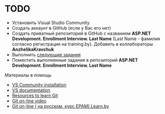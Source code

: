 # TODO

- Установить Visual Studio Community
- Создать аккаунт в GitHub (если у Вас его нет)
- Создать приватный репозиторий в GitHub с названием **ASP.NET Development. Enrollment Interview. Last Name** (Last Name - фамилия согласно регистрации на training.by). Добавить в коллабораторы **AnzhelikaKravchuk**
- Выполнить [следующие задания](https://github.com/EPM-RD-NETLAB/ASP.NET-Development.-Summer-2019/blob/master/Tasks.md)
- Поместить выполненные задания в репозиторий **ASP.NET Development. Enrollment Interview. Last Name**

Материалы в помощь

- [VS Community installation](https://visualstudio.microsoft.com/ru/vs/community/)
- [VS documentation](https://docs.microsoft.com/en-us/visualstudio/ide/?view=vs-2017)
- [Resources to learn Git](http://try.github.io)
- [Git on-line video](https://www.youtube.com/watch?v=ankvwnNJFPA&feature=youtu.be)
- [Git on-line ( на русском, курс EPAM) Learn.by](https://learn.by/courses/course-v1:EPAM+DTO+ext1/courseware/8a58c84fd1d2474b8f69a15171f524ae/59ea97521eb949c2a43dc360eb062fff/1)
